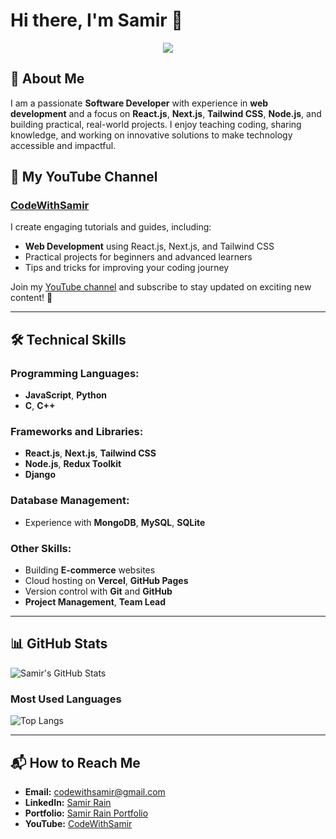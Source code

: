 
# Hi there, I'm Samir 👋

<p align="center">
  <a href="#">
      <img src="https://api.visitorbadge.io/api/VisitorHit?user=estruyf&repo=github-visitors-badge&countColor=%237B1E7A" />
   </a>
</p>

## 🚀 About Me

I am a passionate **Software Developer** with experience in **web development** and a focus on **React.js**, **Next.js**, **Tailwind CSS**, **Node.js**, and building practical, real-world projects. I enjoy teaching coding, sharing knowledge, and working on innovative solutions to make technology accessible and impactful.

## 🌟 My YouTube Channel

### [CodeWithSamir](https://www.youtube.com/channel/CodeWithSamir)

I create engaging tutorials and guides, including:

- **Web Development** using React.js, Next.js, and Tailwind CSS
- Practical projects for beginners and advanced learners
- Tips and tricks for improving your coding journey

Join my [YouTube channel](https://www.youtube.com/channel/CodeWithSamir) and subscribe to stay updated on exciting new content! 🚀

---

## 🛠️ Technical Skills

### Programming Languages:
- **JavaScript**, **Python**
- **C**, **C++**

### Frameworks and Libraries:
- **React.js**, **Next.js**, **Tailwind CSS**
- **Node.js**, **Redux Toolkit**
- **Django**

### Database Management:
- Experience with **MongoDB**, **MySQL**, **SQLite**

### Other Skills:
- Building **E-commerce** websites
- Cloud hosting on **Vercel**, **GitHub Pages**
- Version control with **Git** and **GitHub**
- **Project Management**, **Team Lead**

---

## 📊 GitHub Stats

![Samir's GitHub Stats](https://github-readme-stats.vercel.app/api?username=CodeWithSamir&show_icons=true&theme=radical)

### Most Used Languages

![Top Langs](https://github-readme-stats.vercel.app/api/top-langs/?username=CodeWithSamir&layout=compact&theme=radical)

---

## 📬 How to Reach Me

- **Email:** [codewithsamir@gmail.com](mailto:codewithsamir@gmail.com)
- **LinkedIn:** [Samir Rain](https://np.linkedin.com/in/samir-rain-0467b7259?trk=people-guest_people_search-card)
- **Portfolio:** [Samir Rain Portfolio](https://samirrain.github.io/)
- **YouTube:** [CodeWithSamir](https://www.youtube.com/channel/CodeWithSamir)


